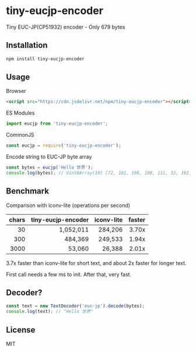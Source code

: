 # tiny-eucjp-encoder

Tiny EUC-JP(CP51932) encoder - Only 679 bytes

## Installation

```bash
npm install tiny-eucjp-encoder
```

## Usage

Browser
```html
<script src="https://cdn.jsdelivr.net/npm/tiny-eucjp-encoder"></script>
```

ES Modules
```javascript
import eucjp from 'tiny-eucjp-encoder';
```

CommonJS
```javascript
const eucjp = require('tiny-eucjp-encoder');
```

Encode string to EUC-JP byte array
```javascript
const bytes = eucjp('Hello 世界');
console.log(bytes); // Uint8Array(10) [72, 101, 108, 108, 111, 32, 192, 164, 179, 166]
```

## Benchmark

Comparison with iconv-lite (operations per second)

| chars | tiny-eucjp-encoder | iconv-lite | faster |
|------:|-------------------:|-----------:|-------:|
|    30 |          1,052,011 |    284,206 |  3.70x |
|   300 |            484,369 |    249,533 |  1.94x |
|  3000 |             53,060 |     26,388 |  2.01x |

3.7x faster than iconv-lite for short text, and about 2x faster for longer text.

First call needs a few ms to init. After that, very fast.

## Decoder?

```javascript
const text = new TextDecoder('euc-jp').decode(bytes);
console.log(text); // "Hello 世界"
```

## License

MIT
